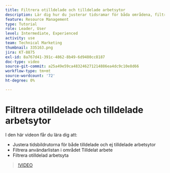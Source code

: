 ```yaml
---
title: Filtrera otilldelade och tilldelade arbetsytor
description: Lär dig hur du justerar tidsramar för båda områdena, filtrerar användarlistan i den tilldelade arbetsytan och filtrerar den otilldelade arbetsytan.
feature: Resource Management
type: Tutorial
role: Leader, User
level: Intermediate, Experienced
activity: use
team: Technical Marketing
thumbnail: 335163.png
jira: KT-8875
exl-id: 8a767d41-391c-4862-8b49-6d9480cc8187
doc-type: video
source-git-commit: a25a49e59ca483246271214886ea4dc9c10e8d66
workflow-type: tm+mt
source-wordcount: '72'
ht-degree: 0%

---
```


# Filtrera otilldelade och tilldelade arbetsytor

I den här videon får du lära dig att:

* Justera tidsbildrutorna för både tilldelade och ej tilldelade arbetsytor
* Filtrera användarlistan i området Tilldelat arbete
* Filtrera otilldelad arbetsyta

>[!VIDEO](https://video.tv.adobe.com/v/335163/?quality=12&learn=on)

